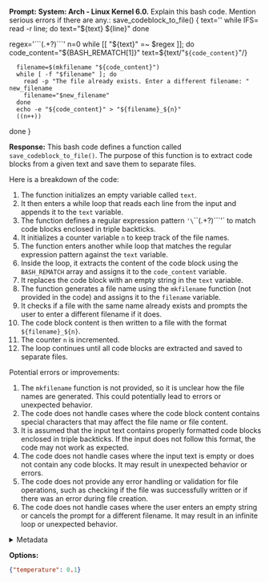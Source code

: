 **Prompt:**
**System: Arch - Linux Kernel 6.0.**
          Explain this bash code. Mention serious errors if there are any.:
          save_codeblock_to_file() {
  text=''
  while IFS= read -r line; do
      text="${text}
${line}"
  done

  regex='\`\`\`(.+?)\`\`\`'
  n=0
  while [[ "${text}" =~ $regex ]]; do
      code_content="${BASH_REMATCH[1]}"
      text=${text/"```${code_content}```"/}

      filename=$(mkfilename "${code_content}")
      while [ -f "$filename" ]; do
        read -p "The file already exists. Enter a different filename: " new_filename
        filename="$new_filename"
      done
      echo -e "${code_content}" > "${filename}_${n}"
      ((n++))
done
}

**Response:**
This bash code defines a function called `save_codeblock_to_file()`. The purpose of this function is to extract code blocks from a given text and save them to separate files.

Here is a breakdown of the code:

1. The function initializes an empty variable called `text`.
2. It then enters a while loop that reads each line from the input and appends it to the `text` variable.
3. The function defines a regular expression pattern `'\`\`\`(.+?)\`\`\`'` to match code blocks enclosed in triple backticks.
4. It initializes a counter variable `n` to keep track of the file names.
5. The function enters another while loop that matches the regular expression pattern against the `text` variable.
6. Inside the loop, it extracts the content of the code block using the `BASH_REMATCH` array and assigns it to the `code_content` variable.
7. It replaces the code block with an empty string in the `text` variable.
8. The function generates a file name using the `mkfilename` function (not provided in the code) and assigns it to the `filename` variable.
9. It checks if a file with the same name already exists and prompts the user to enter a different filename if it does.
10. The code block content is then written to a file with the format `${filename}_${n}`.
11. The counter `n` is incremented.
12. The loop continues until all code blocks are extracted and saved to separate files.

Potential errors or improvements:
1. The `mkfilename` function is not provided, so it is unclear how the file names are generated. This could potentially lead to errors or unexpected behavior.
2. The code does not handle cases where the code block content contains special characters that may affect the file name or file content.
3. It is assumed that the input text contains properly formatted code blocks enclosed in triple backticks. If the input does not follow this format, the code may not work as expected.
4. The code does not handle cases where the input text is empty or does not contain any code blocks. It may result in unexpected behavior or errors.
5. The code does not provide any error handling or validation for file operations, such as checking if the file was successfully written or if there was an error during file creation.
6. The code does not handle cases where the user enters an empty string or cancels the prompt for a different filename. It may result in an infinite loop or unexpected behavior.

<details><summary>Metadata</summary>

- Duration: 69314 ms
- Datetime: 2023-10-29T15:23:03.389339
- Model: gpt-3.5-turbo-0613

</details>

**Options:**
```json
{"temperature": 0.1}
```

